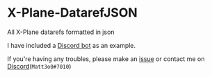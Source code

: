 # X-Plane-DatarefJSON

All X-Plane datarefs formatted in json

I have included a [Discord bot](https://github.com/duvbolone/X-Plane-DatarefJSON/tree/main/discord-bot-example) as an example.


If you're having any troubles, please make an [issue](https://github.com/duvbolone/X-Plane-DatarefJSON/issues) or contact me on [Discord](https://discord.com/users/668874138160594985)(`Matt3o0#7010`)
